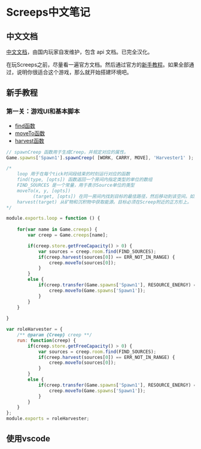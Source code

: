 # Screeps中文笔记

## 中文文档

[中文文档](https://screeps-cn.github.io)，由国内玩家自发维护，包含 api 文档。已完全汉化。

在玩Screeps之前，尽量看一遍官方文档。然后通过官方的[新手教程](https://screeps.com/a/#!/sim/tutorial)。如果全部通过，说明你很适合这个游戏，那么就开始搭建环境吧。

## 新手教程

### 第一关：游戏UI和基本脚本

- [find函数](https://screeps-cn.github.io/api/#Room.find)
- [moveTo函数](https://screeps-cn.github.io/api/#Creep.moveTo)
- [harvest函数](https://screeps-cn.github.io/api/#Creep.harvest)

```javascript
// spawnCreep 函数用于生成Creep，并规定对应的属性。
Game.spawns['Spawn1'].spawnCreep( [WORK, CARRY, MOVE], 'Harvester1' );
```

```javascript
/*
    loop 用于在每个tick时间段结束的时刻运行对应的函数
    find(type, [opts]) 函数返回一个房间内指定类型的单位的数组
    FIND_SOURCES 是一个常量，用于表示Source单位的类型
    moveTo(x, y, [opts])
          (target, [opts]) 在同一房间内找到目标的最佳路径，然后移动到该空间。如果目标位于另一个房间中，则相应的出口将用作目标。
    harvest(target) 从矿物和沉积物中获取能源。目标必须在Screep附近的正方形上。
*/

module.exports.loop = function () {
    
    for(var name in Game.creeps) {
        var creep = Game.creeps[name];

        if(creep.store.getFreeCapacity() > 0) {
            var sources = creep.room.find(FIND_SOURCES);
            if(creep.harvest(sources[0]) == ERR_NOT_IN_RANGE) {
                creep.moveTo(sources[0]);
            }
        }
        else {
            if(creep.transfer(Game.spawns['Spawn1'], RESOURCE_ENERGY) == ERR_NOT_IN_RANGE) {
                creep.moveTo(Game.spawns['Spawn1']);
            }
        }
    }
    
}
```
```javascript
var roleHarvester = {
    /** @param {Creep} creep **/
    run: function(creep) {
	    if(creep.store.getFreeCapacity() > 0) {
            var sources = creep.room.find(FIND_SOURCES);
            if(creep.harvest(sources[0]) == ERR_NOT_IN_RANGE) {
                creep.moveTo(sources[0]);
            }
        }
        else {
            if(creep.transfer(Game.spawns['Spawn1'], RESOURCE_ENERGY) == ERR_NOT_IN_RANGE) {
                creep.moveTo(Game.spawns['Spawn1']);
            }
        }
	}
};
module.exports = roleHarvester;
```





## 使用vscode

